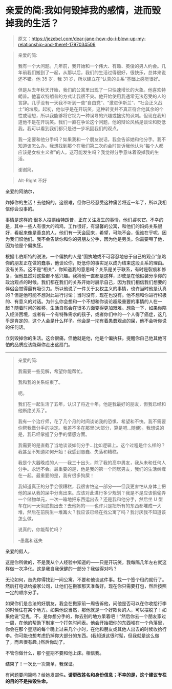# 亲爱的简:我如何毁掉我的感情，进而毁掉我的生活？

> 原文：<https://jezebel.com/dear-jane-how-do-i-blow-up-my-relationship-and-theref-1797034506>

> 亲爱的简:
> 
> 我有一个大问题。几年前，我开始和一个伟大、有趣、英俊的男人约会。几年前我们搬到了一起，从那以后，我们的生活过得很好，很快乐，总体来说还不错。他 35 岁，我 31 岁，所以建立在“认真的关系”基础上感觉很好。
> 
> 但是从去年秋天开始，我们的公寓里出现了一只快速增长的大象。他喜欢特朗普。他喜欢特朗普的方式让我很不爽。他开始使用我通常无法忍受的人的言辞。几乎没有一天我不听到一些“自由党”、“激进伊斯兰”、“社会正义战士”的垃圾。起初，他似乎是在开玩笑，这种转变并不真正符合他其余的个性或理想，所以我能够将它视为一种误导的兴趣或拙劣的讽刺。但现在我知道他不是在开玩笑。我们一直在争论这个问题，他的辩论风格是谈论和贬低我。我可以看到我们都只是进一步巩固我们的观点。
> 
> 我一定要和他分手吗？如果我和一个朋友说话，我会告诉她和他分手。我不知道该怎么办。我想找到那个在我们第二次约会时告诉我他认为“每个人都应该是女权主义者”的人。这可能发生吗？我觉得分手意味着毁掉我的生活。
> 
> 谢谢简。

> Alt-Right 不好

亲爱的阿纳尔，

炸掉你的生活！去他妈的。这很难，但你已经忍受这种痛苦将近一年了，所以我相信你会没事的。



事情是这样的:很多人投票给特朗普，正在关注发生的事情，他们*喜欢它*。不幸的是，其中一些人有很大的鸡鸡，工作很好，有温馨的公寓，和他们的妈妈关系很好，看起来像是善良的人，他们有一天会回来，希望，可能不会，但谁在乎呢，因为我们恨他们。我不会告诉你和你的男朋友分手，因为他是另类。你需要甩了他，因为他是个偏执狂。

根据韦伯斯特的说法，一个偏执的人是“固执地或不可容忍地忠于自己的观点”忽略你的朋友正在做的蠢事，他谈论你，贬低你的事实足以成为结束这段关系的理由。没有关系。这不是“相关”，你知道我的意思吗？关系是关于联系，有时是裂痕和修复，但他显然对这些都不感兴趣。我猜他一直都是这样，即使是在他假装分享你的政治观点的时候。我们都在我们的关系开始时展示自己，因为我们相信我们想要的伴侣会觉得最有吸引力。所以他说了一件关于女权主义的事情，也许当时他是认真的？但是他可能不想对此进行讨论；当时没有，现在也没有。他不想和你进行积极的、有意义的对话。为什么你会想和一个不想和你谈论超级重要的事情的人在一起？随着时间的推移，生活自然会在很多方面变得更加艰难。想象一下，如果你陷入经济困境，或者有一个有特殊需求的孩子，或者你们中的一个人得了癌症，这几乎是肯定的，这个人会是什么样子。他会是一坨有着愚蠢观点的屎，他不会听你说的任何话。

立刻毁掉你的生活。这会很痛，但他就是他，他是个偏执狂。提醒你自己他其他可怕的品质应该能帮你走出这扇门。

* * *

> 亲爱的简:
> 
> 我需要一些见解，希望你能帮忙。
> 
> 我和我的关系结束了。
> 
> 呃。
> 
> 我们在一起生活了五年，认识了将近十年。他是我最好的朋友，但我已经和他断绝关系了。
> 
> 我有一个治疗师，花了几个月的时间谈论我的恐惧、希望和不快。我不需要你帮我做分手的决定。我差不多在那里(大部分，算是吧...随便)。我想说的是，我已经掌握了分手的情感方面。
> 
> 我需要的是直截了当地谈谈如何分手...比如逻辑上。这个过程是什么样的？我甚至不知道如何开始！我感到愚蠢、失落和糟糕。
> 
> 我是个大器晚成的人——我三十出头，除了我的高中男友，我从未和任何人分手。永远不会。最重要的是，他是我的第一个同居男友，我们的生活纠缠在一起。最重要的是，我有很多狗屎！
> 
> 我知道真正的分手会很糟糕，我很害怕这一部分——但我更害怕从身体上把他的屎从我的屎中分离出来。应该对此进行多少规划？我是不是应该偷偷弄一个储物单元，一次一箱地把东西运出去？还是我和他分手，然后坐 U 型车在同一天彻底搬出去？去他妈的——也许只是把所有的东西都堆成一大堆，然后在前院生一堆篝火？我应该已经在找公寓了吗？我讨厌我不知道该怎么做。
> 
> 说真的，你能帮忙吗？
> 
> -愚蠢和迷失

亲爱的假人，

这是你所做的，不是我从个人经验中知道的——只是开玩笑，我每隔几年左右就这样做一次净化。这是我自我保健的一部分？我做得对吗？

无论如何，首先你得找到一间公寓。不要和他谈这件事。找一个签个租约就行了。然后打电话给搬家公司，让他们在搬家那天准备好。现在你只需要打包，然后按照一定的顺序分手。

如果你们是合法的好朋友，我会在搬家前一周告诉他，问他是否可以在你收拾行李的时候住在某个地方。如果他说当然，那他就是一个好欺负的人，可以摆脱了！如果他说“见鬼，不，是你想分手的，你去别的地方呆着吧！”然后你去一个朋友家过一周，在他的帮助下制定一个打包时间表。他会开始把你的东西堆在一个角落里，你会在那个星期的每个晚上过来几个小时，在他和朋友或其他人出去的时候收拾行李。你可能也想考虑扔掉你大部分的东西。(我知道这很时髦，但我就是这么做了，而且很有趣。)然后你动了。

不管你做什么，那个星期不要和他上床。相信我。

结束了！一次比一次简单，我保证。

有问题要问简吗？给她发邮件[](mailto:dearjane@jezebel.com)**。请更改姓名和身份信息；不幸的是，这个建议专栏的目的不是摧毁生命。**